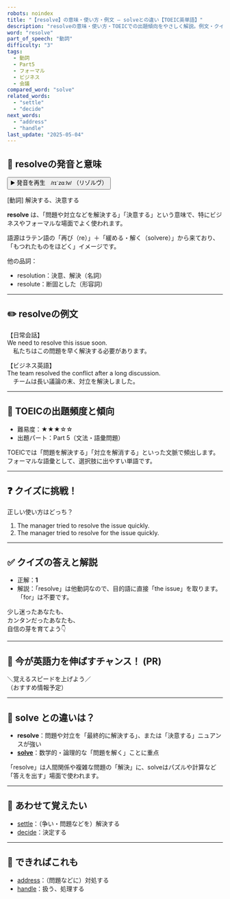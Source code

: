 ```yaml
---
robots: noindex
title: "【resolve】の意味・使い方・例文 ― solveとの違い【TOEIC英単語】"
description: "resolveの意味・使い方・TOEICでの出題傾向をやさしく解説。例文・クイズ付きでsolveとの違いもわかりやすく学べます。"
word: "resolve"
part_of_speech: "動詞"
difficulty: "3"
tags:
  - 動詞
  - Part5
  - フォーマル
  - ビジネス
  - 会議
compared_word: "solve"
related_words:
  - "settle"
  - "decide"
next_words:
  - "address"
  - "handle"
last_update: "2025-05-04"
---
```


## 🔰 resolveの発音と意味

<button class="play-audio" onclick="playTTS('resolve')">
  <span class="play-audio-main">
    ▶️ 発音を再生　/rɪˈzɑːlv/
  </span>
  <span class="play-audio-sub">
    （リゾルヴ）
  </span>
</button>

[動詞] 解決する、決意する

**resolve** は、「問題や対立などを解決する」「決意する」という意味で、特にビジネスやフォーマルな場面でよく使われます。

語源はラテン語の「再び（re）」＋「緩める・解く（solvere）」から来ており、「もつれたものをほどく」イメージです。

他の品詞：  
- resolution：決意、解決（名詞）
- resolute：断固とした（形容詞）

---

## ✏️ resolveの例文

【日常会話】  
We need to resolve this issue soon.  
　私たちはこの問題を早く解決する必要があります。

【ビジネス英語】  
The team resolved the conflict after a long discussion.  
　チームは長い議論の末、対立を解決しました。

---

## 🎯 TOEICの出題頻度と傾向

- 難易度：★★★☆☆
- 出題パート：Part 5（文法・語彙問題）

TOEICでは「問題を解決する」「対立を解消する」といった文脈で頻出します。フォーマルな語彙として、選択肢に出やすい単語です。

---

## ❓ クイズに挑戦！

正しい使い方はどっち？

1. The manager tried to resolve the issue quickly.  
2. The manager tried to resolve for the issue quickly.

---

## ✅ クイズの答えと解説

- 正解：**1**
- 解説：「resolve」は他動詞なので、目的語に直接「the issue」を取ります。「for」は不要です。

少し迷ったあなたも、  
カンタンだったあなたも、  
自信の芽を育てよう👇️

---

## 🚀 今が英語力を伸ばすチャンス！ (PR)

<div class="info-center">
＼覚えるスピードを上げよう／<br>  
（おすすめ情報予定）
</div>

---

## 🤔  solve との違いは？

- **resolve**：問題や対立を「最終的に解決する」、または「決意する」ニュアンスが強い
- **[solve](/word/solve)**：数学的・論理的な「問題を解く」ことに重点

「resolve」は人間関係や複雑な問題の「解決」に、solveはパズルや計算など「答えを出す」場面で使われます。

---

## 🧩 あわせて覚えたい

- [settle](/word/settle)：（争い・問題などを）解決する
- [decide](/word/decide)：決定する

---

## 📖 できればこれも

- [address](/word/address)：（問題などに）対処する
- [handle](/word/handle)：扱う、処理する

<!-- cvid: aid16_bid17 -->
